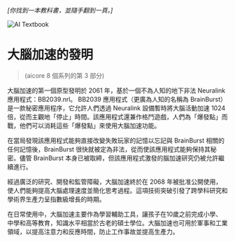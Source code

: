 *[你找到一本教科書，並隨手翻到一頁。]*

![AI Textbook](/resources/lore/textbookAI2.png)
# 大腦加速的發明
> (aicore 8 個系列的第 3 部分)

大腦加速的第一個原型發明於 2061 年，基於一個不為人知的地下非法 Neuralink 應用程式：BB2039.nrl。 BB2039 應用程式（更廣為人知的名稱為 BrainBurst）是一款秘密應用程序，它允許人們透過 Neuralink 設備暫時將大腦活動加速 1024 倍，從而主觀地「停止」時間。該應用程式還兼作格鬥遊戲，人們為「爆發點」而戰，他們可以消耗這些「爆發點」來使用大腦加速功能。

在當局發現該應用程式能夠直接改變失敗玩家的記憶以忘記與 BrainBurst 相關的任何記憶後，BrainBurst 很快就被定為非法，從而使該應用程式能夠保持其秘密。儘管 BrainBurst 本身已被取締，但該應用程式激發的腦加速研究仍被允許繼續進行。

經過廣泛的研究、開發和監管障礙，大腦加速終於在 2068 年被批准公開使用，使人們能夠提高大腦處理速度並簡化思考過程。這項技術突破引發了跨學科研究和學術界生產力呈指數級增長的時期。

在日常使用中，大腦加速主要作為學習輔助工具，讓孩子在10歲之前完成小學、中學和高等教育，知識水平相當於古老的碩士學位。大腦加速也可用於軍事和工業領域，以提高注意力和反應時間，防止工作事故並提高生產力。
